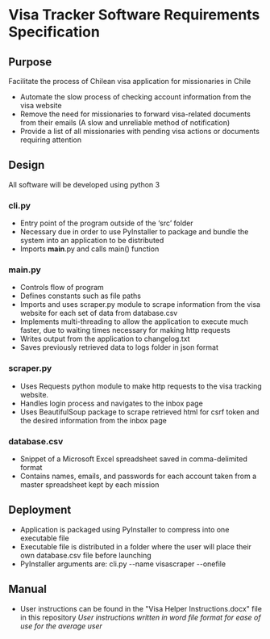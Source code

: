 # Visa Tracker Software Requirements Specification

## Purpose

Facilitate the process of Chilean visa application for missionaries in Chile

- Automate the slow process of checking account information from the visa website
- Remove the need for missionaries to forward visa-related documents from their emails (A slow and unreliable method of notification)
- Provide a list of all missionaries with pending visa actions or documents requiring attention

## Design

All software will be developed using python 3

### cli.py

- Entry point of the program outside of the ‘src’ folder
- Necessary due in order to use PyInstaller to package and bundle the system into an application to be distributed
- Imports __main__.py and calls main() function

### __main__.py

- Controls flow of program
- Defines constants such as file paths
- Imports and uses scraper.py module to scrape information from the visa website for each set of data from database.csv
- Implements multi-threading to allow the application to execute much faster, due to waiting times necessary for making http requests
- Writes output from the application to changelog.txt
- Saves previously retrieved data to logs folder in json format

### scraper.py

- Uses Requests python module to make http requests to the visa tracking website.
- Handles login process and navigates to the inbox page
- Uses BeautifulSoup package to scrape retrieved html for csrf token and the desired information from the inbox page

### database.csv

- Snippet of a Microsoft Excel spreadsheet saved in comma-delimited format
- Contains names, emails, and passwords for each account taken from a master spreadsheet kept by each mission

## Deployment

- Application is packaged using PyInstaller to compress into one executable file
- Executable file is distributed in a folder where the user will place their own database.csv file before launching
- PyInstaller arguments are:
    cli.py --name visascraper --onefile

## Manual

- User instructions can be found in the "Visa Helper Instructions.docx" file in this repository
*User instructions written in word file format for ease of use for the average user*
